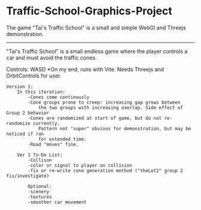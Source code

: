 # Traffic-School-Graphics-Project
The game "Tai's Traffic School" is a small and simple WebGl and Threejs demonstration.
________________________________________________________________
"Tai's Traffic School" is a small endless game where the player controls
a car and must avoid the traffic cones.

Controls: WASD
*On my end, runs with Vite. Needs Threejs and OrbitControls for user.

    Version 1:
        In this iteration:
            -Cones come continously
            -Cone groups prone to creep: increasing gap grows between
                the two groups with increasing overlap. Side effect of Group 2 behavior
            -Cones are randomized at start of game, but do not re-randomize currently.
                Pattern not "super" obvious for demonstration, but may be noticed if ran
                for extended time.
            -Road "moves" fine.

        Ver 1 To-Do List:
            -Collison
            -color or signal to player on collision
            -fix or re-write cone generation method ("theLot2" group 2 fix/investigate)

            Optional:
            -scenery
            -textures
            -smoother car movement

        


